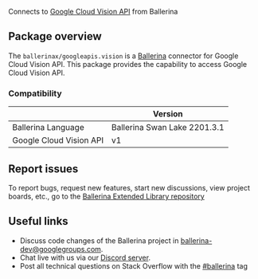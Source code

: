 Connects to [Google Cloud Vision API](https://cloud.google.com/vision/docs/reference/rest) from Ballerina

## Package overview
The `ballerinax/googleapis.vision` is a [Ballerina](https://ballerina.io/) connector for Google Cloud Vision API.
This package provides the capability to access Google Cloud Vision API.

### Compatibility
|                                   | Version                         |
|-----------------------------------|---------------------------------|
| Ballerina Language                | Ballerina Swan Lake 2201.3.1    | 
| Google Cloud Vision API           | v1                              |

## Report issues
To report bugs, request new features, start new discussions, view project boards, etc., go to the [Ballerina Extended Library repository](https://github.com/ballerina-platform/ballerina-extended-library)

## Useful links
- Discuss code changes of the Ballerina project in [ballerina-dev@googlegroups.com](mailto:ballerina-dev@googlegroups.com).
- Chat live with us via our [Discord server](https://discord.gg/ballerinalang).
- Post all technical questions on Stack Overflow with the [#ballerina](https://stackoverflow.com/questions/tagged/ballerina) tag
